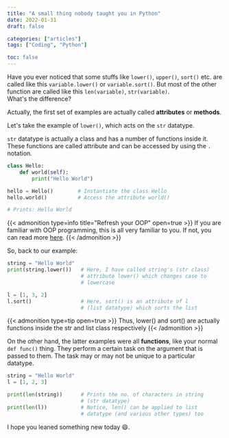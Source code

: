 ```yaml
---
title: "A small thing nobody taught you in Python"
date: 2022-01-31
draft: false

categories: ["articles"]
tags: ["Coding", "Python"]

toc: false
---
```


Have you ever noticed that some stuffs like `lower()`, `upper()`, `sort()` etc. are called like this `variable.lower()` or `variable.sort()`. But most of the other function are called like this `len(variable)`, `str(variable)`.\
What's the difference?

<!--more-->

Actually, the first set of examples are actually called **attributes** or **methods**.

Let's take the example of `lower()`, which acts on the `str` datatype.

`str` datatype is actually a class and has a number of functions inside it. These functions are called attribute and can be accessed by using the `.` notation.

```python
class Hello:
    def world(self):
        print("Hello World")

hello = Hello()        # Instantiate the class Hello
hello.world()          # Access the attribute world()

# Prints: Hello World
```

{{< admonition type=info title="Refresh your OOP" open=true >}}
If you are familiar with OOP programming, this is all very familiar to you. If not, you can read more [here](https://www.tutorialspoint.com/python/python_classes_objects.htm).
{{< /admonition >}}

So, back to our example:

```python
string = "Hello World"
print(string.lower())   # Here, I have called string's (str class)
                        # attribute lower() which changes case to
                        # lowercase

l = [1, 3, 2]
l.sort()                # Here, sort() is an attribute of l
                        # (list datatype) which sorts the list
```

{{< admonition type=tip open=true >}}
Thus, lower() and sort() are actually functions inside the str and list class respectively
{{< /admonition >}}

On the other hand, the latter examples were all **functions**, like your normal `def func()` thing. They perform a certain task on the argument that is passed to them. The task may or may not be unique to a particular datatype.

```python
string = "Hello World"
l = [1, 2, 3]

print(len(string))      # Prints the no. of characters in string
                        # (str datatype)
print(len(l))           # Notice, len() can be applied to list
                        # datatype (and various other types) too
```
I hope you leaned something new today :smile:.
